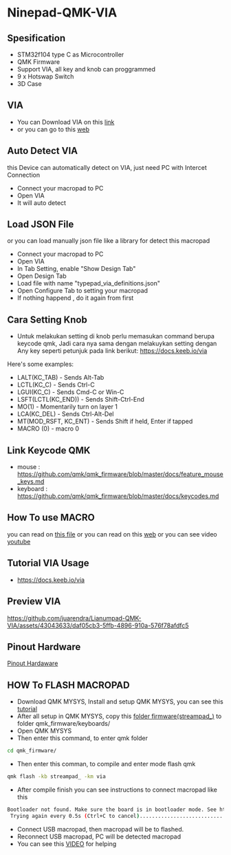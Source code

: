 # Ninepad-QMK-VIA

## Spesification
- STM32f104 type C as Microcontroller
- QMK Firmware
- Support VIA, all key and knob can proggrammed
- 9 x Hotswap Switch
- 3D Case

## VIA
- You can Download VIA on this [link](https://github.com/the-via/releases/releases)
- or you can go to this [web](https://usevia.app/)


## Auto Detect VIA
this Device can automatically detect on VIA, just need PC with Intercet Connection
- Connect your macropad to PC
- Open VIA
- It will auto detect
## Load JSON File
or you can load manually json file like a library for detect this macropad
- Connect your macropad to PC
- Open VIA
- In Tab Setting, enable "Show Design Tab"
- Open Design Tab
- Load file with name "typepad_via_definitions.json" 
- Open Configure Tab to setting your macropad
- If nothing happend , do it again from first 

## Cara Setting Knob
- Untuk melakukan setting di knob perlu memasukan command berupa keycode qmk, Jadi cara nya sama dengan melakuykan setting dengan Any key seperti petunjuk pada link berikut: 
https://docs.keeb.io/via

Here's some examples:

- LALT(KC_TAB) - Sends Alt-Tab
- LCTL(KC_C) - Sends Ctrl-C
- LGUI(KC_C) - Sends Cmd-C or Win-C
- LSFT(LCTL(KC_END)) - Sends Shift-Ctrl-End
- MO(1) - Momentarily turn on layer 1
- LCA(KC_DEL) - Sends Ctrl-Alt-Del
- MT(MOD_RSFT, KC_ENT) - Sends Shift if held, Enter if tapped
- MACRO (0) - macro 0

## Link Keycode QMK
- mouse : https://github.com/qmk/qmk_firmware/blob/master/docs/feature_mouse_keys.md
- keyboard : https://github.com/qmk/qmk_firmware/blob/master/docs/keycodes.md

## How To use MACRO
you can read on [this file](https://github.com/juarendra/STREAMPAD-QMK-VIA/blob/main/DOC/MACRO%20VIA%20USAGE.pdf)
or you can read on this [web](https://www.keychron.com/blogs/archived/how-to-use-via-to-program-your-keyboard)
or you can see video [youtube](https://youtu.be/GtSeo69Y0Zw)


## Tutorial VIA Usage
- https://docs.keeb.io/via

## Preview VIA

https://github.com/juarendra/Lianumpad-QMK-VIA/assets/43043633/daf05cb3-5ffb-4896-910a-576f78afdfc5

## Pinout Hardware
[Pinout Hardaware](https://github.com/juarendra/Ninepad-QMK-VIA/blob/main/HARDWARE/Ninepad_Pinout.pdf)

## HOW To FLASH MACROPAD 
- Download QMK MYSYS, Install and setup QMK MYSYS, you can see this [tutorial](https://msys.qmk.fm/guide.html#next-steps)
- After all setup in QMK MYSYS, copy this [folder firmware(streampad_)](https://github.com/juarendra/STREAMPAD-QMK-VIA/tree/main/Firmware) to folder qmk_firmware/keyboards/
- Open QMK MYSYS
- Then enter this command, to enter qmk folder
```sh
cd qmk_firmware/
```
- Then enter this comman, to compile and enter mode flash qmk
```sh
qmk flash -kb streampad_ -km via
```
- After compile finish you can see instructions to connect macropad like this
```sh
Bootloader not found. Make sure the board is in bootloader mode. See https://docs.qmk.fm/#/newbs_flashing
 Trying again every 0.5s (Ctrl+C to cancel).............................
```
- Connect USB macropad, then macropad will be to flashed.
- Reconnect USB macropad, PC will be detected macropad
- You can see this [VIDEO](https://github.com/juarendra/STREAMPAD-QMK-VIA/blob/main/DOC/tutorial_flash.mp4) for helping